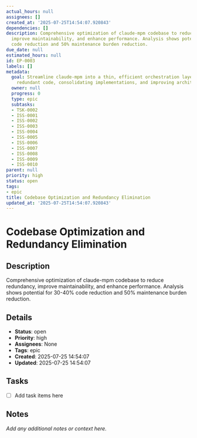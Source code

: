 ```yaml
---
actual_hours: null
assignees: []
created_at: '2025-07-25T14:54:07.920843'
dependencies: []
description: Comprehensive optimization of claude-mpm codebase to reduce redundancy,
  improve maintainability, and enhance performance. Analysis shows potential for 30-40%
  code reduction and 50% maintenance burden reduction.
due_date: null
estimated_hours: null
id: EP-0003
labels: []
metadata:
  goal: Streamline claude-mpm into a thin, efficient orchestration layer by eliminating
    redundant code, consolidating implementations, and improving architecture
  owner: null
  progress: 0
  type: epic
  subtasks:
  - TSK-0002
  - ISS-0001
  - ISS-0002
  - ISS-0003
  - ISS-0004
  - ISS-0005
  - ISS-0006
  - ISS-0007
  - ISS-0008
  - ISS-0009
  - ISS-0010
parent: null
priority: high
status: open
tags:
- epic
title: Codebase Optimization and Redundancy Elimination
updated_at: '2025-07-25T14:54:07.920843'
---
```


# Codebase Optimization and Redundancy Elimination

## Description
Comprehensive optimization of claude-mpm codebase to reduce redundancy, improve maintainability, and enhance performance. Analysis shows potential for 30-40% code reduction and 50% maintenance burden reduction.

## Details
- **Status**: open
- **Priority**: high
- **Assignees**: None
- **Tags**: epic
- **Created**: 2025-07-25 14:54:07
- **Updated**: 2025-07-25 14:54:07

## Tasks
- [ ] Add task items here

## Notes
_Add any additional notes or context here._
